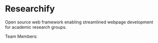 # Researchify
Open source web framework enabling streamlined webpage development for academic research groups. 

Team Members:

